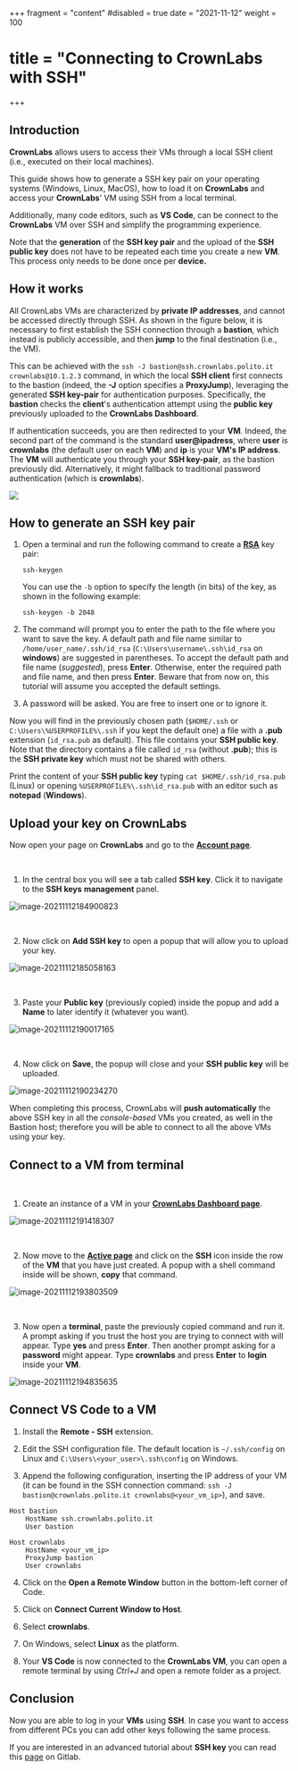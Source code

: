 +++
fragment = "content"
#disabled = true
date = "2021-11-12"
weight = 100
# title = "Connecting to CrownLabs with SSH"
+++

## Introduction

**CrownLabs** allows users to access their VMs through a local SSH client (i.e., executed on their local machines).

This guide shows how to generate a SSH key pair on your operating systems (Windows, Linux, MacOS), how to load it on **CrownLabs** and access your **CrownLabs**' VM using SSH from a local terminal.

Additionally, many code editors, such as **VS Code**, can be connect to the **CrownLabs** VM over SSH and simplify the programming experience.

Note that the **generation** of the **SSH key pair** and the upload of the **SSH public key** does not have to be repeated each time you create a new **VM**.
This process only needs to be done once per **device.**

## How it works

All CrownLabs VMs are characterized by **private IP addresses**, and cannot be accessed directly through SSH.
As shown in the figure below, it is necessary to first establish the SSH connection through a **bastion**, which instead is publicly accessible, and then **jump** to the final destination (i.e., the VM).

This can be achieved with the `ssh -J bastion@ssh.crownlabs.polito.it crownlabs@10.1.2.3` command, in which the local **SSH client** first connects to the bastion (indeed, the **-J** option specifies a **ProxyJump**), leveraging the generated **SSH key-pair** for authentication purposes.
Specifically, the **bastion** checks the **client**'s authentication attempt using the **public key** previously uploaded to the **CrownLabs Dashboard**.

If authentication succeeds, you are then redirected to your **VM**.
Indeed, the second part of the command is the standard **user@ipadress**, where **user** is **crownlabs** (the default user on each **VM**) and **ip** is your **VM's IP address**.
The **VM** will authenticate you through your **SSH key-pair**, as the bastion previously did.
Alternatively, it might fallback to traditional password authentication (which is **crownlabs**).

![](./img/3_1.png)


## How to generate an SSH key pair

1. Open a terminal and run the following command to create a [**RSA**](<https://en.wikipedia.org/wiki/RSA_(cryptosystem)>) key pair:

   ```
   ssh-keygen
   ```

   You can use the `-b` option to specify the length (in bits) of the key, as shown in the following example:

   ```
   ssh-keygen -b 2048
   ```

2. The command will prompt you to enter the path to the file where you want to save the key. A default path and file name similar to `/home/user_name/.ssh/id_rsa` (`C:\Users\username\.ssh\id_rsa` on **windows**) are suggested in parentheses. To accept the default path and file name (_suggested_), press **Enter**. Otherwise, enter the required path and file name, and then press **Enter**. Beware that from now on, this tutorial will assume you accepted the default settings.

3. A password will be asked. You are free to insert one or to ignore it.

Now you will find in the previously chosen path (`$HOME/.ssh` or `C:\Users\%USERPROFILE%\.ssh` if you kept the default one) a file with a **.pub** extension (`id_rsa.pub` as default). This file contains your **SSH public key**.
Note that the directory contains a file called `id_rsa` (without **.pub**); this is the **SSH private key** which must not be shared with others.

Print the content of your **SSH public key** typing `cat $HOME/.ssh/id_rsa.pub` (Linux) or opening `%USERPROFILE%\.ssh\id_rsa.pub` with an editor such as **notepad** (**Windows**).
## Upload your key on CrownLabs

Now open your page on **CrownLabs** and go to the [**Account page**](https://crownlabs.polito.it/app/account).

<br>

1. In the central box you will see a tab called **SSH key**. Click it to navigate to the **SSH keys** **management** panel.

![image-20211112184900823](./img/1_1.png)

<br>

2. Now click on **Add SSH key** to open a popup that will allow you to upload your key.

![image-20211112185058163](./img/1_2.png)

<br>

3. Paste your **Public key** (previously copied) inside the popup and add a **Name** to later identify it (whatever you want).

![image-20211112190017165](./img/1_3.png)

<br>

4. Now click on **Save**, the popup will close and your **SSH public key** will be uploaded.

![image-20211112190234270](./img/1_4.png)

When completing this process, CrownLabs will **push automatically** the above SSH key in all the _console-based_ VMs you created, as well in the Bastion host; therefore you will be able to connect to all the above VMs using your key.
<br>

## Connect to a VM from terminal

<br>

1. Create an instance of a VM in your [**CrownLabs Dashboard page**](https://crownlabs.polito.it/app).

![image-20211112191418307](./img/2_1.png)

<br>

2. Now move to the **[Active page](https://crownlabs.polito.it/app/active)** and click on the **SSH** icon inside the row of the **VM** that you have just created. A popup with a shell command inside will be shown, **copy** that command.

![image-20211112193803509](./img/2_2.png)

<br>

3. Now open a **terminal**, paste the previously copied command and run it.
   A prompt asking if you trust the host you are trying to connect with will appear. Type **yes** and press **Enter**.
   Then another prompt asking for a **password** might appear. Type **crownlabs** and press **Enter** to **login** inside your **VM**.

![image-20211112194835635](./img/2_3.png)


## Connect VS Code to a VM

1. Install the **Remote - SSH** extension.

2. Edit the SSH configuration file.
The default location is `~/.ssh/config` on Linux and `C:\Users\<your_user>\.ssh\config` on Windows.

3. Append the following configuration, inserting the IP address of your VM (it can be found in the SSH connection command: `ssh -J bastion@crownlabs.polito.it crownlabs@<your_vm_ip>`), and save.
```
Host bastion
	HostName ssh.crownlabs.polito.it
	User bastion

Host crownlabs
	HostName <your_vm_ip>
	ProxyJump bastion
	User crownlabs
```

4. Click on the **Open a Remote Window** button in the bottom-left corner of Code.

5. Click on **Connect Current Window to Host**.

6. Select **crownlabs**.

7. On Windows, select **Linux** as the platform.

8. Your **VS Code** is now connected to the **CrownLabs VM**, you can open a remote terminal by using *Ctrl+J* and open a remote folder as a project.

## Conclusion

Now you are able to log in your **VMs** using **SSH**. In case you want to access from different PCs you can add other keys following the same process.

If you are interested in an advanced tutorial about **SSH key** you can read this [page](https://docs.gitlab.com/ee/ssh/) on Gitlab.
